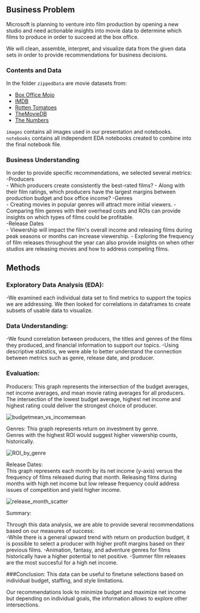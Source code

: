 ## Business Problem
Microsoft is planning to venture into film production by opening a new studio and need actionable insights into movie data to determine which films to produce in order to succeed at the box office.  

We will clean, assemble, interpret, and visualize data from the given data sets in order to provide recommendations for business decisions.  

### Contents and Data

In the folder `zippedData` are movie datasets from:

* [Box Office Mojo](https://www.boxofficemojo.com/)
* [IMDB](https://www.imdb.com/)
* [Rotten Tomatoes](https://www.rottentomatoes.com/)
* [TheMovieDB](https://www.themoviedb.org/)
* [The Numbers](https://www.the-numbers.com/)  

`images` contains all images used in our presentation and notebooks.  
`notebooks` contains all independent EDA notebooks created to combine into the final notebook file.

### Business Understanding  
  
In order to provide specific recommendations, we selected several metrics:    
-Producers  
	- Which producers create consistently the best-rated films?
	- Along with their film ratings, which producers have the largest margins between production budget and box office income? 
-Genres  
	- Creating movies in popular genres will attract more initial viewers.
	- Comparing film genres with their overhead costs and ROIs can provide insights on which types of films could be profitable.  
-Release Dates  
	- Viewership will impact the film's overall income and releasing films during peak seasons or months can increase viewership.
	- Exploring the frequency of film releases throughout the year can also provide insights on when other studios are releasing movies and how to address competing films.
	

## Methods   
### Exploratory Data Analysis (EDA):  
-We examined each individual data set to find metrics to support the topics we are addressing. We then looked for correlations in dataframes to create subsets
of usable data to visualize. 

### Data Understanding:  
-We found correlation between producers, the titles and genres of the films they produced, and financial information to support our topics.
-Using descriptive statstics, we were able to better understand the connection between metrics such as genre, release date, and producer. 

### Evaluation: 
Producers: 
This graph represents the intersection of the budget averages, net income averages, and mean movie rating averages for all producers.  
The intersection of the lowest budget average, highest net income and highest rating could deliver the strongest choice of producer.  

![budgetmean_vs_incomemean]('./images/budget_meansXnet_income_meanX_producer_rating1') 

Genres:
This graph represents return on investment by genre.  
Genres with the highest ROI would suggest higher viewership counts, historically.  
  
![ROI_by_genre]('./images/roipergenre')  

Release Dates:  
This graph represents each month by its net income (y-axis) versus the frequency of films released during that month.
Releasing films during months with high net income but low release frequency could address issues of competition and yield higher income.  

![release_month_scatter]('./images/release_dates_scatter')  

Summary: 

  

 
Through this data analysis, we are able to provide several recommendations based on our measures of success:  
-While there is a general upward trend with return on production budget, it is possible to select a producer with higher profit margins based on their previous films.
-Animation, fantasy, and adventure genres for films historically have a higher potential to net positive.
-Summer film releases are the most succesful for a high net income. 

###Conclusion:
This data can be useful to finetune selections based on individual budget, staffing, and style limitations. 

Our recommendations look to minimize budget and maximize net income but depending on individual goals, the information allows to explore other intersections.








